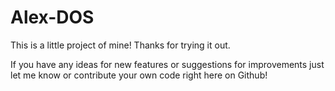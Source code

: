 # Alex-DOS
This is a little project of mine! Thanks for trying it out.

If you have any ideas for new features or suggestions for improvements just let me know or contribute your own code right here on Github!
